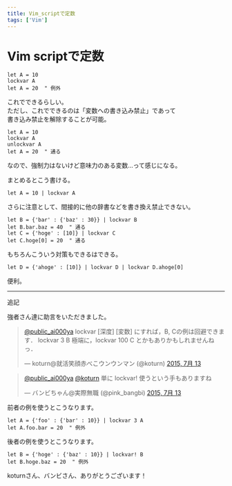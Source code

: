 ```yaml
---
title: Vim_scriptで定数
tags: ['Vim']
---
```

# Vim scriptで定数

```
let A = 10
lockvar A
let A = 20  " 例外
```

これでできるらしい。  
ただし、これでできるのは「変数への書き込み禁止」であって  
書き込み禁止を解除することが可能。

```
let A = 10
lockvar A
unlockvar A
let A = 20  " 通る
```

なので、強制力はないけど意味力のある変数…って感じになる。  
  
まとめるとこう書ける。

```
let A = 10 | lockvar A
```


さらに注意として、間接的に他の辞書などを書き換え禁止できない。  
```
let B = {'bar' : {'baz' : 30}} | lockvar B
let B.bar.baz = 40  " 通る
let C = {'hoge' : [10]} | lockvar C
let C.hoge[0] = 20  " 通る
```

もちろんこういう対策もできるはできる。
```
let D = {'ahoge' : [10]} | lockvar D | lockvar D.ahoge[0]
```


便利。


- - -
追記  

強者さん達に助言をいただきました。
<blockquote class="twitter-tweet" lang="ja"><p lang="ja" dir="ltr"><a href="https://twitter.com/public_ai000ya">@public_ai000ya</a> lockvar [深度] [変数] にすれば，B, Cの例は回避できます．&#10;lockvar 3 B&#10;極端に，lockvar 100 C とかもありかもしれませんねっ．</p>&mdash; koturn@就活笑顔赤べこウンウンマン (@koturn) <a href="https://twitter.com/koturn/status/620587123918290944">2015, 7月 13</a></blockquote>
<blockquote class="twitter-tweet" lang="ja"><p lang="ja" dir="ltr"><a href="https://twitter.com/public_ai000ya">@public_ai000ya</a> <a href="https://twitter.com/koturn">@koturn</a> 単に lockvar! 使うという手もありますね</p>&mdash; バンビちゃん@実際無職 (@pink_bangbi) <a href="https://twitter.com/pink_bangbi/status/620712436736208896">2015, 7月 13</a></blockquote>

前者の例を使うとこうなります。
```
let A = {'foo' : {'bar' : 10}} | lockvar 3 A
let A.foo.bar = 20  " 例外
```

後者の例を使うとこうなります。
```
let B = {'hoge' : {'baz' : 10}} | lockvar! B
let B.hoge.baz = 20  " 例外
```

koturnさん、バンビさん、ありがとうございます！
